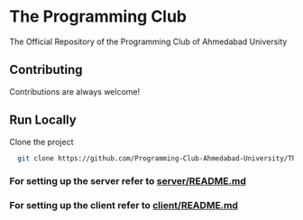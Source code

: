 
# The Programming Club
The Official Repository of the Programming Club of Ahmedabad University


## Contributing

Contributions are always welcome!


## Run Locally

Clone the project

```bash
  git clone https://github.com/Programming-Club-Ahmedabad-University/TheProgrammingClub.git
```

### For setting up the server refer to [server/README.md](server/README.md)

### For setting up the client refer to [client/README.md](client/README.md)
